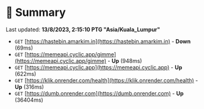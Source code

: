 # 📖 Summary
Last updated: **13/8/2023, 2:15:10 PTG "Asia/Kuala_Lumpur"**

- `GET` [https://hastebin.amarkim.in](https://hastebin.amarkim.in) - **Down** (69ms)
- `GET` [https://memeapi.cyclic.app/gimme](https://memeapi.cyclic.app/gimme) - **Up** (948ms)
- `GET` [https://memeapi.cyclic.app](https://memeapi.cyclic.app) - **Up** (622ms)
- `GET` [https://klik.onrender.com/health](https://klik.onrender.com/health) - **Up** (316ms)
- `GET` [https://dumb.onrender.com](https://dumb.onrender.com) - **Up** (36404ms)
